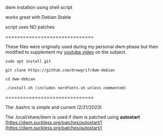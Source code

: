 dwm installion using shell script

works great with Debian Stable

script uses NO patches

==============================

These files were originally used during my personal dwm phase but then modified to supplement my [youtube video](https://youtu.be/ksz-PPKPnz0) on the subject.

```
sudo apt install git

git clone https://github.com/drewgrif/dwm-debian

cd dwm-debian

./install.sh (includes nerdfonts.sh unless commented)
```

==============================

The .bashrc is simple and current (2/21/2023)

The .local/share/dwm is used if dwm is patched using **autostart** 
[https://dwm.suckless.org/patches/autostart/](https://dwm.suckless.org/patches/autostart/)

